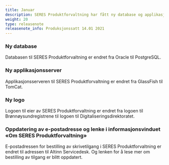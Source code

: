 ```yaml
---
title: Januar
description: SERES Produktforvaltning har fått ny database og applikasjonsserver. 
weight: 20
type: releasenote
releasenote_info: Produksjonssatt 14.01 2021
---
```


### Ny database

Databasen til SERES Produktforvaltning er endret fra Oracle til PostgreSQL.

### Ny applikasjonsserver

Applikasjonsserveren til SERES Produktforvaltning er endret fra GlassFish til TomCat.

### Ny logo

Logoen til eier av SERES Produktforvaltning er endret fra logoen til Brønnøysundregistrene til logoen til Digitaliseringsdirektoratet.

### Oppdatering av e-postadresse og lenke i informasjonsvinduet «Om SERES Produktforvaltning»

E-postadressen for bestilling av skrivetilgang i SERES Produktforvaltning er endret til adressen til Altinn Servicedesk. Og lenken for å lese mer om bestilling av tilgang er blitt oppdatert.


